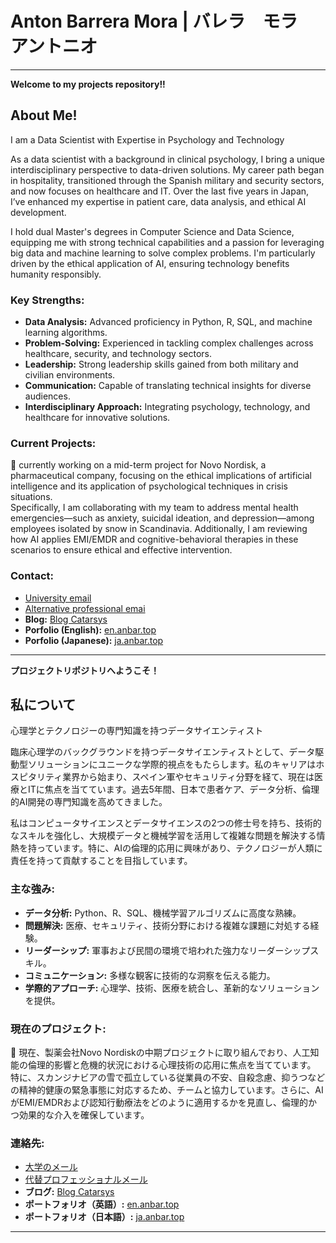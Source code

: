 # Anton Barrera Mora | バレラ　モラ　アントニオ
---
**Welcome to my projects repository!!**

## About Me! 
I am a Data Scientist with Expertise in Psychology and Technology

As a data scientist with a background in clinical psychology, I bring a unique interdisciplinary perspective to data-driven solutions. My career path began in hospitality, transitioned through the Spanish military and security sectors, and now focuses on healthcare and IT. Over the last five years in Japan, I’ve enhanced my expertise in patient care, data analysis, and ethical AI development.

I hold dual Master's degrees in Computer Science and Data Science, equipping me with strong technical capabilities and a passion for leveraging big data and machine learning to solve complex problems. I'm particularly driven by the ethical application of AI, ensuring technology benefits humanity responsibly.

### Key Strengths:

- **Data Analysis:** Advanced proficiency in Python, R, SQL, and machine learning algorithms.
- **Problem-Solving:** Experienced in tackling complex challenges across healthcare, security, and technology sectors.
- **Leadership:** Strong leadership skills gained from both military and civilian environments.
- **Communication:** Capable of translating technical insights for diverse audiences.
- **Interdisciplinary Approach:** Integrating psychology, technology, and healthcare for innovative solutions.

### Current Projects:
🔭 currently working on a mid-term project for Novo Nordisk, a pharmaceutical company, focusing on the ethical implications of artificial intelligence and its application of psychological techniques in crisis situations.  
Specifically, I am collaborating with my team to address mental health emergencies—such as anxiety, suicidal ideation, and depression—among employees isolated by snow in Scandinavia. Additionally, I am reviewing how AI applies EMI/EMDR and cognitive-behavioral therapies in these scenarios to ensure ethical and effective intervention.

### Contact:
- [University email](abarreramora@uoc.edu)
- [Alternative professional emai](hi@anbar.top)
- **Blog:** [Blog Catarsys](https://blog.anbar.top)  
- **Porfolio (English):** [en.anbar.top](http://en.anbar.top)
- **Porfolio (Japanese):** [ja.anbar.top](http://ja.anbar.top)

------------------------------------------------

**プロジェクトリポジトリへようこそ！**

## 私について
心理学とテクノロジーの専門知識を持つデータサイエンティスト

臨床心理学のバックグラウンドを持つデータサイエンティストとして、データ駆動型ソリューションにユニークな学際的視点をもたらします。私のキャリアはホスピタリティ業界から始まり、スペイン軍やセキュリティ分野を経て、現在は医療とITに焦点を当てています。過去5年間、日本で患者ケア、データ分析、倫理的AI開発の専門知識を高めてきました。

私はコンピュータサイエンスとデータサイエンスの2つの修士号を持ち、技術的なスキルを強化し、大規模データと機械学習を活用して複雑な問題を解決する情熱を持っています。特に、AIの倫理的応用に興味があり、テクノロジーが人類に責任を持って貢献することを目指しています。

### 主な強み:

- **データ分析:** Python、R、SQL、機械学習アルゴリズムに高度な熟練。
- **問題解決:** 医療、セキュリティ、技術分野における複雑な課題に対処する経験。
- **リーダーシップ:** 軍事および民間の環境で培われた強力なリーダーシップスキル。
- **コミュニケーション:** 多様な観客に技術的な洞察を伝える能力。
- **学際的アプローチ:** 心理学、技術、医療を統合し、革新的なソリューションを提供。

### 現在のプロジェクト:
🔭 現在、製薬会社Novo Nordiskの中期プロジェクトに取り組んでおり、人工知能の倫理的影響と危機的状況における心理技術の応用に焦点を当てています。  
特に、スカンジナビアの雪で孤立している従業員の不安、自殺念慮、抑うつなどの精神的健康の緊急事態に対応するため、チームと協力しています。さらに、AIがEMI/EMDRおよび認知行動療法をどのように適用するかを見直し、倫理的かつ効果的な介入を確保しています。

### 連絡先:
- [大学のメール](abarreramora@uoc.edu)
- [代替プロフェッショナルメール](hi@anbar.top)
- **ブログ:** [Blog Catarsys](https://blog.anbar.top)  
- **ポートフォリオ（英語）:** [en.anbar.top](http://en.anbar.top)  
- **ポートフォリオ（日本語）:** [ja.anbar.top](http://ja.anbar.top)

---------------------------------------------------


<!--
**Kamaranis/Kamaranis** is a ✨ _special_ ✨ repository because its `README.md` (this file) appears on your GitHub profile.

Here are some ideas to get you started:

- 🔭 I’m currently working on ...
- 🌱 I’m currently learning ...
- 👯 I’m looking to collaborate on ...
- 🤔 I’m looking for help with ...
- 💬 Ask me about ...
- 📫 How to reach me: ...
- 😄 Pronouns: ...
- ⚡ Fun fact: ...
-->
